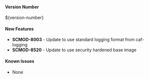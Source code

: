 #### Version Number
${version-number}

#### New Features

- **SCMOD-8003** - Update to use standard logging format from caf-logging
- **SCMOD-8520** - Update to use security hardened base image

#### Known Issues
- None
